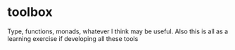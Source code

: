 # toolbox
Type, functions, monads, whatever I think may be useful. Also this is all as a learning exercise if developing all these tools
